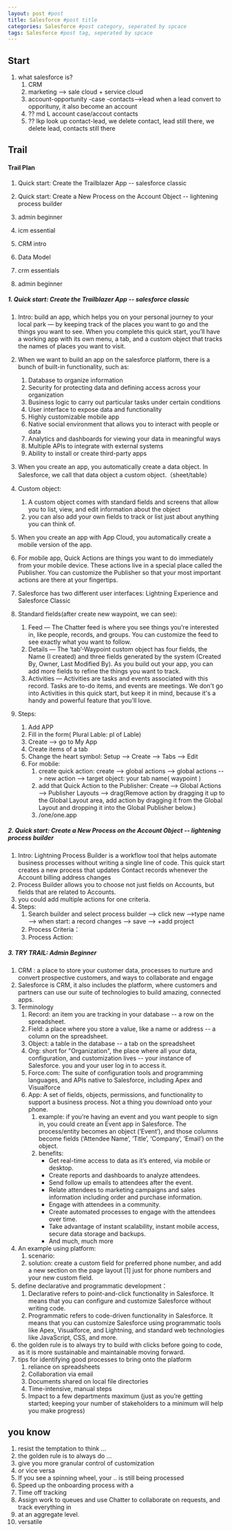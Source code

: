 ```yaml
---
layout: post #post
title: Salesforce #post title
categories: Salesforce #post category, seperated by spcace
tags: Salesforce #post tag, seperated by spcace
---
```


## Start
1. what salesforce is?
    1. CRM
    2. marketing --> sale cloud + service cloud 
    3. account-opportunity
              -case
              -contacts-->lead
        when a lead convert to opporituny, it also become an account
    6. ?? md L account case/accout contacts
    7. ?? lkp  look up contact-lead, we delete contact, lead still there, we delete lead, contacts still there
    <!--8. can not pull data unless-->
    <!--9. can not get lead,  -->
    
## Trail

#### Trail Plan
1. Quick start: Create the Trailblazer App -- salesforce classic
2. Quick start: Create a New Process on the Account Object -- lightening process builder
4. admin beginner
5. icm essential


1. CRM intro
2. Data Model
3. crm essentials
4. admin beginner

##### 1. Quick start: Create the Trailblazer App -- salesforce classic
1. Intro: build an app, which helps you on your personal journey to your local park — by keeping track of the places you want to go and the things you want to see. When you complete this quick start, you’ll have a working app with its own menu, a tab, and a custom object that tracks the names of places you want to visit.
1. When we want to build an app on the salesforce platform, there is a bunch of built-in functionality, such as:
    1. Database to organize information
    2. Security for protecting data and defining access across your organization
    3. Business logic to carry out particular tasks under certain conditions
    4. User interface to expose data and functionality
    5. Highly customizable mobile app
    6. Native social environment that allows you to interact with people or data
    7. Analytics and dashboards for viewing your data in meaningful ways
    8. Multiple APIs to integrate with external systems
    9. Ability to install or create third-party apps
2. When you create an app, you automatically create a data object. In Salesforce, we call that data object a custom object.（sheet/table）
3. Custom object:
    1. A custom object comes with standard fields and screens that allow you to list, view, and edit information about the object
    2. you can also add your own fields to track or list just about anything you can think of.
4. When you create an app with App Cloud, you automatically create a mobile version of the app.
5. For mobile app, Quick Actions are things you want to do immediately from your mobile device. These actions live in a special place called the Publisher. You can customize the Publisher so that your most important actions are there at your fingertips.
6. Salesforce has two different user interfaces: Lightning Experience and Salesforce Classic
7. Standard fields(after create new waypoint, we can see):
    1. Feed — The Chatter feed is where you see things you're interested in, like people, records, and groups. You can customize the feed to see exactly what you want to follow.
    2. Details — The ‘tab’-Waypoint custom object has four fields, the Name (I created) and three fields generated by the system (Created By, Owner, Last Modified By). As you build out your app, you can add more fields to refine the things you want to track.
    3. Activities — Activities are tasks and events associated with this record. Tasks are to-do items, and events are meetings. We don't go into Activities in this quick start, but keep it in mind, because it's a handy and powerful feature that you'll love.

8. Steps:
    1. Add APP
    2. Fill in the form( Plural Lable: pl of Lable)
    3. Create --> go to My App
    4. Create items of a tab 
    5. Change the heart symbol: Setup --> Create --> Tabs --> Edit
    6. For mobile: 
        1. create quick action: create --> global actions --> global actions --> new action --> target object: your tab name( waypoint )
        2. add that Quick Action to the Publisher:  Create --> Global Actions --> Publisher Layouts --> drag(Remove action by dragging it up to the Global Layout area, add action by dragging it from the Global Layout and dropping it into the Global Publisher below.)
        3. /one/one.app

##### 2. Quick start: Create a New Process on the Account Object -- lightening process builder
1. Intro: Lightning Process Builder is a workflow tool that helps automate business processes without writing a single line of code. This quick start creates a new process that updates Contact records whenever the Account billing address changes
2. Process Builder allows you to choose not just fields on Accounts, but fields that are related to Accounts.
3. you could add multiple actions for one criteria.
8. Steps:
    1. Search builder and select process builder --> click new -->type name --> when start: a record changes --> save --> +add project
    2. Process Criteria： 
    3. Process Action: 

##### 3. TRY TRAIL: Admin Beginner
1. CRM : a place to store your customer data, processes to nurture and convert prospective customers, and ways to collaborate and engage
2. Salesforce is CRM, it also includes the platform, where customers and partners can use our suite of technologies to build amazing, connected apps.
3. Terminology
    1. Record: an item you are tracking in your database -- a row on the spreadsheet.
    2. Field: a place where you store a value, like a name or address -- a column on the spreadsheet.
    3. Object: a table in the database -- a tab on the spreadsheet
    4. Org: short for "Organization", the place where all your data, configuration, and customization lives -- your instance of Salesforce. you and your user log in to access it.
    5. Force.com: The suite of configuration tools and programming languages, and APIs native to Salesforce, including Apex and Visualforce
    6. App: A set of fields, objects, permissions, and functionality to support a business process. Not a thing you download onto your phone.
        1. example: if you’re having an event and you want people to sign in,  you could create an Event app in Salesforce. The process/entity becomes an object (‘Event’), and those columns become fields (‘Attendee Name’, ‘Title’, ‘Company’, ‘Email’) on the object.
        2. benefits:
            - Get real-time access to data as it’s entered, via mobile or desktop.
            - Create reports and dashboards to analyze attendees.
            - Send follow up emails to attendees after the event.
            - Relate attendees to marketing campaigns and sales information including order and purchase information.
            - Engage with attendees in a community.
            - Create automated processes to engage with the attendees over time.
            - Take advantage of instant scalability, instant mobile access, secure data storage and backups.
            - And much, much more
4. An example using platform:
    1. scenario:
    2. solution: create a custom field for preferred phone number, and add a new section on the page layout [1] just for phone numbers and your new custom field.
4. define declarative and programmatic development：
    1. Declarative refers to point-and-click functionality in Salesforce. It means that you can configure and customize Salesforce without writing code.
    2. Programmatic refers to code-driven functionality in Salesforce. It means that you can customize Salesforce using programmatic tools like Apex, Visualforce, and Lightning, and standard web technologies like JavaScript, CSS, and more.
5. the golden rule is to always try to build with clicks before going to code, as it is more sustainable and maintainable moving forward.
6. tips for identifying good processes to bring onto the platform
    1. reliance on spreadsheets
    2. Collaboration via email
    3. Documents shared on local file directories
    4. Time-intensive, manual steps
    5. Impact to a few departments maximum (just as you’re getting started; keeping your number of stakeholders to a minimum will help you make progress)


## you know

1. resist the temptation to think ...
2. the golden rule is to always do ...
3. give you more granular control of customization
4. or vice versa
5. If you see a spinning wheel, your .. is still being processed
6. Speed up the onboarding process with a
7. Time off tracking
8. Assign work to queues and use Chatter to collaborate on requests, and track everything in
9. at an aggregate level.
10. versatile
